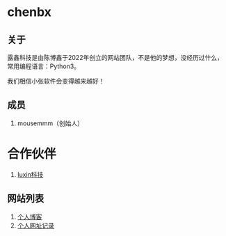 # chenbx
## 关于
露鑫科技是由陈博鑫于2022年创立的网站团队，不是他的梦想，没经历过什么，常用编程语言：Python3。

我们相信小张软件会变得越来越好！
## 成员
1. mousemmm（创始人）

# 合作伙伴
1. [luxin科技](网址未填)


## 网站列表
1. [个人博客](https://emmmluxin.github.io/)  
2. [个人网址记录](https://emmmluxin.github.io/chenluxin.github.io/)

